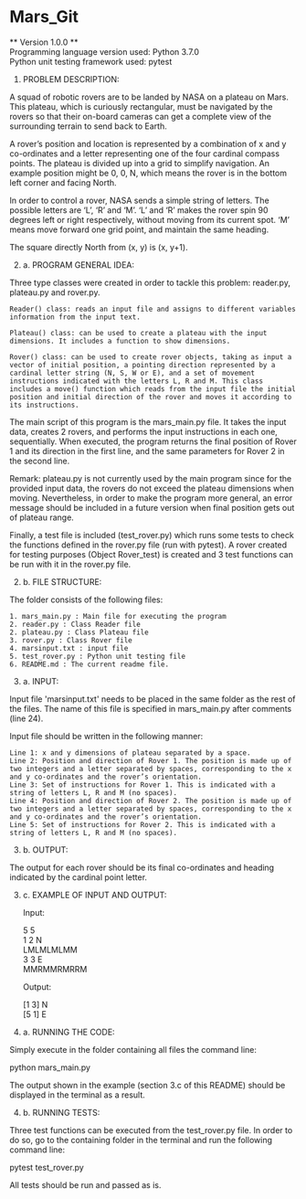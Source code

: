 # Mars_Git

** Version 1.0.0 **  
    Programming language version used: Python 3.7.0  
    Python unit testing framework used: pytest  

1. PROBLEM DESCRIPTION:

A squad of robotic rovers are to be landed by NASA on a plateau on Mars. This plateau, which is curiously rectangular, must be navigated by the rovers so that their on-board cameras can get a complete view of the surrounding terrain to send back to Earth.

A rover’s position and location is represented by a combination of x and y co-ordinates and a letter representing one of the four cardinal compass points. The plateau is divided up into a grid to simplify navigation. An example position might be 0, 0, N, which means the rover is in the bottom left corner and facing North.

In order to control a rover, NASA sends a simple string of letters. The possible letters are ‘L’, ‘R’ and ‘M’. ‘L’ and ‘R’ makes the rover spin 90 degrees left or right respectively, without moving from its current spot. ‘M’ means move forward one grid point, and maintain the same heading.

The square directly North from (x, y) is (x, y+1).

2. a. PROGRAM GENERAL IDEA:

Three type classes were created in order to tackle this problem: reader.py, plateau.py and rover.py.

    Reader() class: reads an input file and assigns to different variables information from the input text.

    Plateau() class: can be used to create a plateau with the input dimensions. It includes a function to show dimensions.

    Rover() class: can be used to create rover objects, taking as input a vector of initial position, a pointing direction represented by a cardinal letter string (N, S, W or E), and a set of movement instructions indicated with the letters L, R and M. This class includes a move() function which reads from the input file the initial position and initial direction of the rover and moves it according to its instructions.

The main script of this program is the mars_main.py file. It takes the input data, creates 2 rovers, and performs the input instructions in each one, sequentially. When executed, the program returns the final position of Rover 1 and its direction in the first line, and the same parameters for Rover 2 in the second line.

Remark:
plateau.py is not currently used by the main program since for the provided input data, the rovers do not exceed the plateau dimensions when moving. Nevertheless, in order to make the program more general, an error message should be included in a future version when final position gets out of plateau range.

Finally, a test file is included (test_rover.py) which runs some tests to check the functions defined in the rover.py file (run with pytest). A rover created for testing purposes (Object Rover_test) is created and 3 test functions can be run with it in the rover.py file.

2. b. FILE STRUCTURE:

The folder consists of the following files:

    1. mars_main.py : Main file for executing the program
    2. reader.py : Class Reader file
    2. plateau.py : Class Plateau file
    3. rover.py : Class Rover file
    4. marsinput.txt : input file
    5. test_rover.py : Python unit testing file
    6. README.md : The current readme file.

3. a. INPUT:

Input file 'marsinput.txt' needs to be placed in the same folder as the rest of the files. The name of this file is specified in mars_main.py after comments (line 24).

Input file should be written in the following manner:

    Line 1: x and y dimensions of plateau separated by a space.
    Line 2: Position and direction of Rover 1. The position is made up of two integers and a letter separated by spaces, corresponding to the x and y co-ordinates and the rover’s orientation.
    Line 3: Set of instructions for Rover 1. This is indicated with a string of letters L, R and M (no spaces).
    Line 4: Position and direction of Rover 2. The position is made up of two integers and a letter separated by spaces, corresponding to the x and y co-ordinates and the rover’s orientation.
    Line 5: Set of instructions for Rover 2. This is indicated with a string of letters L, R and M (no spaces).

3. b. OUTPUT:

The output for each rover should be its final co-ordinates and heading indicated by the cardinal point letter.

3. c. EXAMPLE OF INPUT AND OUTPUT:

    Input:

    5 5  
    1 2 N  
    LMLMLMLMM  
    3 3 E  
    MMRMMRMRRM  

    Output:  

    [1 3] N  
    [5 1] E  


4. a. RUNNING THE CODE:

Simply execute in the folder containing all files the command line:

python mars_main.py

The output shown in the example (section 3.c of this README) should be displayed in the terminal as a result.

4. b. RUNNING TESTS:

Three test functions can be executed from the test_rover.py file. In order to do so, go to the containing folder in the terminal and run the following command line:

pytest test_rover.py

All tests should be run and passed as is.
